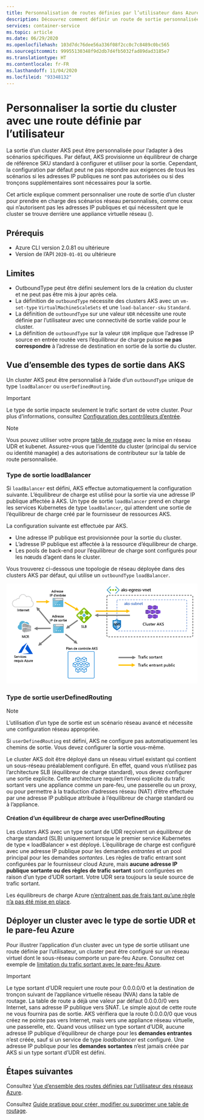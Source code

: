 ```yaml
---
title: Personnalisation de routes définies par l’utilisateur dans Azure Kubernetes Service (AKS)
description: Découvrez comment définir un route de sortie personnalisée dans Azure Kubernetes Service (AKS)
services: container-service
ms.topic: article
ms.date: 06/29/2020
ms.openlocfilehash: 103d7dc76dee56a336f08f2cc0c7c8489c0bc565
ms.sourcegitcommit: 99955130348f9d2db7d4fb5032fad89dad3185e7
ms.translationtype: HT
ms.contentlocale: fr-FR
ms.lasthandoff: 11/04/2020
ms.locfileid: "93348132"
---
```

# <a name="customize-cluster-egress-with-a-user-defined-route"></a>Personnaliser la sortie du cluster avec une route définie par l’utilisateur

La sortie d’un cluster AKS peut être personnalisée pour l’adapter à des scénarios spécifiques. Par défaut, AKS provisionne un équilibreur de charge de référence SKU standard à configurer et utiliser pour la sortie. Cependant, la configuration par défaut peut ne pas répondre aux exigences de tous les scénarios si les adresses IP publiques ne sont pas autorisées ou si des tronçons supplémentaires sont nécessaires pour la sortie.

Cet article explique comment personnaliser une route de sortie d’un cluster pour prendre en charge des scénarios réseau personnalisés, comme ceux qui n’autorisent pas les adresses IP publiques et qui nécessitent que le cluster se trouve derrière une appliance virtuelle réseau ().

## <a name="prerequisites"></a>Prérequis
* Azure CLI version 2.0.81 ou ultérieure
* Version de l’API `2020-01-01` ou ultérieure


## <a name="limitations"></a>Limites
* OutboundType peut être défini seulement lors de la création du cluster et ne peut pas être mis à jour après cela.
* La définition de `outboundType` nécessite des clusters AKS avec un `vm-set-type` `VirtualMachineScaleSets` et une `load-balancer-sku` `Standard`.
* La définition de `outboundType` sur une valeur `UDR` nécessite une route définie par l’utilisateur avec une connectivité de sortie valide pour le cluster.
* La définition de `outboundType` sur la valeur `UDR` implique que l’adresse IP source en entrée routée vers l’équilibreur de charge puisse **ne pas correspondre** à l’adresse de destination en sortie de la sortie du cluster.

## <a name="overview-of-outbound-types-in-aks"></a>Vue d’ensemble des types de sortie dans AKS

Un cluster AKS peut être personnalisé à l’aide d’un `outboundType` unique de type `loadBalancer` ou `userDefinedRouting`.

> [!IMPORTANT]
> Le type de sortie impacte seulement le trafic sortant de votre cluster. Pour plus d’informations, consultez [Configuration des contrôleurs d’entrée](ingress-basic.md).

> [!NOTE]
> Vous pouvez utiliser votre propre [table de routage][byo-route-table] avec la mise en réseau UDR et kubenet. Assurez-vous que l’identité du cluster (principal du service ou identité managée) a des autorisations de contributeur sur la table de route personnalisée.

### <a name="outbound-type-of-loadbalancer"></a>Type de sortie loadBalancer

Si `loadBalancer` est défini, AKS effectue automatiquement la configuration suivante. L’équilibreur de charge est utilisé pour la sortie via une adresse IP publique affectée à AKS. Un type de sortie `loadBalancer` prend en charge les services Kubernetes de type `loadBalancer`, qui attendent une sortie de l’équilibreur de charge créé par le fournisseur de ressources AKS.

La configuration suivante est effectuée par AKS.
   * Une adresse IP publique est provisionnée pour la sortie du cluster.
   * L’adresse IP publique est affectée à la ressource d’équilibreur de charge.
   * Les pools de back-end pour l’équilibreur de charge sont configurés pour les nœuds d’agent dans le cluster.

Vous trouverez ci-dessous une topologie de réseau déployée dans des clusters AKS par défaut, qui utilise un `outboundType` `loadBalancer`.

![Le diagramme illustre les IP entrante et sortante, où l’IP entrante dirige le trafic vers un équilibreur de charge, qui dirige le trafic vers et depuis un cluster interne et un autre trafic vers l’IP sortante, qui dirige le trafic vers Internet, MCR, les services Azure requis et le plan de contrôle AKS.](media/egress-outboundtype/outboundtype-lb.png)

### <a name="outbound-type-of-userdefinedrouting"></a>Type de sortie userDefinedRouting

> [!NOTE]
> L’utilisation d’un type de sortie est un scénario réseau avancé et nécessite une configuration réseau appropriée.

Si `userDefinedRouting` est défini, AKS ne configure pas automatiquement les chemins de sortie. Vous devez configurer la sortie vous-même.

Le cluster AKS doit être déployé dans un réseau virtuel existant qui contient un sous-réseau préalablement configuré. En effet, quand vous n’utilisez pas l’architecture SLB (équilibreur de charge standard), vous devez configurer une sortie explicite. Cette architecture requiert l’envoi explicite du trafic sortant vers une appliance comme un pare-feu, une passerelle ou un proxy, ou pour permettre à la traduction d’adresses réseau (NAT) d’être effectuée par une adresse IP publique attribuée à l’équilibreur de charge standard ou à l’appliance.

#### <a name="load-balancer-creation-with-userdefinedrouting"></a>Création d’un équilibreur de charge avec userDefinedRouting

Les clusters AKS avec un type sortant de UDR reçoivent un équilibreur de charge standard (SLB) uniquement lorsque le premier service Kubernetes de type « loadBalancer » est déployé. L’équilibrage de charge est configuré avec une adresse IP publique pour les demandes *entrantes* et un pool principal pour les demandes *sortantes*. Les règles de trafic entrant sont configurées par le fournisseur cloud Azure, mais **aucune adresse IP publique sortante ou des règles de trafic sortant** sont configurées en raison d’un type d’UDR sortant. Votre UDR sera toujours la seule source de trafic sortant.

Les équilibreurs de charge Azure [n’entraînent pas de frais tant qu’une règle n’a pas été mise en place](https://azure.microsoft.com/pricing/details/load-balancer/).

## <a name="deploy-a-cluster-with-outbound-type-of-udr-and-azure-firewall"></a>Déployer un cluster avec le type de sortie UDR et le pare-feu Azure

Pour illustrer l’application d’un cluster avec un type de sortie utilisant une route définie par l’utilisateur, un cluster peut être configuré sur un réseau virtuel dont le sous-réseau comporte un pare-feu Azure. Consultez cet exemple de [limitation du trafic sortant avec le pare-feu Azure](limit-egress-traffic.md#restrict-egress-traffic-using-azure-firewall).

> [!IMPORTANT]
> Le type sortant d’UDR requiert une route pour 0.0.0.0/0 et la destination de tronçon suivant de l’appliance virtuelle réseau (NVA) dans la table de routage.
> La table de route a déjà une valeur par défaut 0.0.0.0/0 vers Internet, sans adresse IP publique vers SNAT. Le simple ajout de cette route ne vous fournira pas de sortie. AKS vérifiera que la route 0.0.0.0/0 que vous créez ne pointe pas vers Internet, mais vers une appliance réseau virtuelle, une passerelle, etc. Quand vous utilisez un type sortant d’UDR, aucune adresse IP publique d’équilibreur de charge pour les **demandes entrantes** n’est créée, sauf si un service de type *loadbalancer* est configuré. Une adresse IP publique pour les **demandes sortantes** n’est jamais créée par AKS si un type sortant d’UDR est défini.

## <a name="next-steps"></a>Étapes suivantes

Consultez [Vue d’ensemble des routes définies par l’utilisateur des réseaux Azure](../virtual-network/virtual-networks-udr-overview.md).

Consultez [Guide pratique pour créer, modifier ou supprimer une table de routage](../virtual-network/manage-route-table.md).

<!-- LINKS - internal -->
[az-aks-get-credentials]: /cli/azure/aks?view=azure-cli-latest#az-aks-get-credentials
[byo-route-table]: configure-kubenet.md#bring-your-own-subnet-and-route-table-with-kubenet
